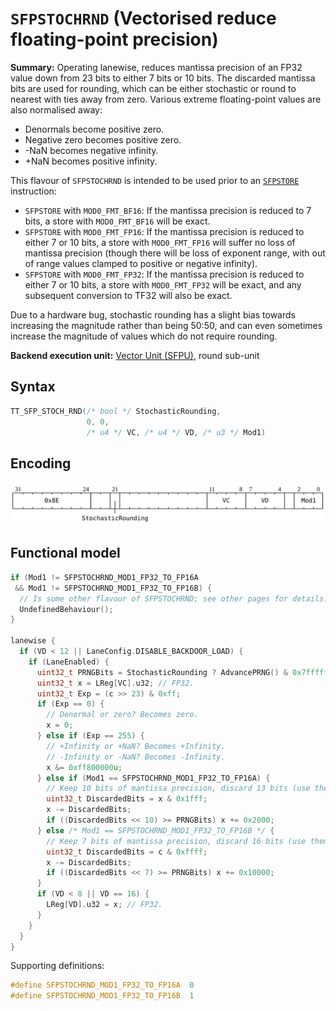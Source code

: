 # `SFPSTOCHRND` (Vectorised reduce floating-point precision)

**Summary:** Operating lanewise, reduces mantissa precision of an FP32 value down from 23 bits to either 7 bits or 10 bits. The discarded mantissa bits are used for rounding, which can be either stochastic or round to nearest with ties away from zero. Various extreme floating-point values are also normalised away:
* Denormals become positive zero.
* Negative zero becomes positive zero.
* -NaN becomes negative infinity.
* +NaN becomes positive infinity.

This flavour of `SFPSTOCHRND` is intended to be used prior to an [`SFPSTORE`](SFPSTORE.md) instruction:
* `SFPSTORE` with `MOD0_FMT_BF16`: If the mantissa precision is reduced to 7 bits, a store with `MOD0_FMT_BF16` will be exact.
* `SFPSTORE` with `MOD0_FMT_FP16`: If the mantissa precision is reduced to either 7 or 10 bits, a store with `MOD0_FMT_FP16` will suffer no loss of mantissa precision (though there will be loss of exponent range, with out of range values clamped to positive or negative infinity).
* `SFPSTORE` with `MOD0_FMT_FP32`: If the mantissa precision is reduced to either 7 or 10 bits, a store with `MOD0_FMT_FP32` will be exact, and any subsequent conversion to TF32 will also be exact.

Due to a hardware bug, stochastic rounding has a slight bias towards increasing the magnitude rather than being 50:50, and can even sometimes increase the magnitude of values which do not require rounding.

**Backend execution unit:** [Vector Unit (SFPU)](VectorUnit.md), round sub-unit

## Syntax

```c
TT_SFP_STOCH_RND(/* bool */ StochasticRounding,
                 0, 0,
                 /* u4 */ VC, /* u4 */ VD, /* u3 */ Mod1)
```

## Encoding

![](../../../Diagrams/Out/Bits32_SFPSTOCHRND.svg)

## Functional model

```c
if (Mod1 != SFPSTOCHRND_MOD1_FP32_TO_FP16A
 && Mod1 != SFPSTOCHRND_MOD1_FP32_TO_FP16B) {
  // Is some other flavour of SFPSTOCHRND; see other pages for details.
  UndefinedBehaviour();
}

lanewise {
  if (VD < 12 || LaneConfig.DISABLE_BACKDOOR_LOAD) {
    if (LaneEnabled) {
      uint32_t PRNGBits = StochasticRounding ? AdvancePRNG() & 0x7fffff : 0x400000;
      uint32_t x = LReg[VC].u32; // FP32.
      uint32_t Exp = (c >> 23) & 0xff;
      if (Exp == 0) {
        // Denormal or zero? Becomes zero.
        x = 0;
      } else if (Exp == 255) {
        // +Infinity or +NaN? Becomes +Infinity.
        // -Infinity or -NaN? Becomes -Infinity.
        x &= 0xff800000u;
      } else if (Mod1 == SFPSTOCHRND_MOD1_FP32_TO_FP16A) {
        // Keep 10 bits of mantissa precision, discard 13 bits (use them for rounding).
        uint32_t DiscardedBits = x & 0x1fff;
        x -= DiscardedBits;
        if ((DiscardedBits << 10) >= PRNGBits) x += 0x2000;
      } else /* Mod1 == SFPSTOCHRND_MOD1_FP32_TO_FP16B */ {
        // Keep 7 bits of mantissa precision, discard 16 bits (use them for rounding).
        uint32_t DiscardedBits = c & 0xffff;
        x -= DiscardedBits;
        if ((DiscardedBits << 7) >= PRNGBits) x += 0x10000;
      }
      if (VD < 8 || VD == 16) {
        LReg[VD].u32 = x; // FP32.
      }
    }
  }
}
```

Supporting definitions:
```c
#define SFPSTOCHRND_MOD1_FP32_TO_FP16A  0
#define SFPSTOCHRND_MOD1_FP32_TO_FP16B  1
```
